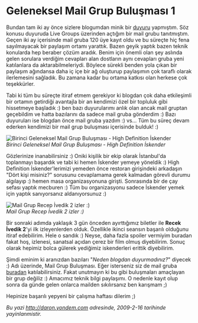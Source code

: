 # Geleneksel Mail Grup Buluşması 1 

Bundan tam iki ay önce sizlere blogumdan minik bir
[duyuru](http://daron.yondem.com/tr/post/2d73cf4a-a22e-429a-9e75-ed20b8044837)
yapmıştım. Söz konusu duyuruda Live Groups üzerinden açtığım bir mail
grubu tanıtmıştım. Geçen iki ay içerisinde mail gruba 120 üye kayıt oldu
ve bu süreçte hiç fena sayılmayacak bir paylaşım ortamı yarattık. Bazen
geyik yaptık bazen teknik konularda hep beraber çözüm aradık. Benim için
önemli olan şey aslında gelen sorulara verdiğim cevapları alan dostların
aynı cevapları gruba yeni katılanlara da aktarabilmeleriydi. Böylece
sürekli benden yola çıkan bir paylaşım ağındansa daha iç içe bir ağ
oluşturup paylaşımın çok taraflı olarak ilerlemesini sağladık. Bu zamana
kadar bu ortama katkısı olan herkese çok teşekkürler.

Tabi ki tüm bu süreçte itiraf etmem gerekiyor ki blogdan çok daha
etkileşimli bir ortamın getirdiği avantajla bir an kendimizi özel bir
topluluk gibi hissetmeye başladık :) ben bazı duyurularımı anlık olan
ancak mail gruptan geçebildim ve hatta bazılarını da sadece mail gruba
gönderdim :) Bazı duyuruları ise blogdan önce mail gruba yazdım :) vs...
Tüm bu süreç devam ederken kendimizi bir mail grup buluşması içerisinde
bulduk! :)

![Birinci Geleneksel Mail Grup Buluşması - High Definition
İskender](../media/Geleneksel_Mail_Grup_Bulusmasi_1/15022009_1.jpg)\
*Birinci Geleneksel Mail Grup Buluşması - High Definition İskender*

Gözlerinize inanabilirsiniz :) Oniki kişilik bir ekip olarak İstanbul'da
toplanmayı başardık ve tabi ki hemen İskender yemeye yöneldik :) High
Definition İskender'lerimizi yemeden önce restoran girişindeki arkadaşın
"Dört kişi misiniz?" sorusunu cevaplamama gerek kalmadan görevli durumu
algılayıp :) hemen masa organizasyonuna girişti. Sonrasında bir de çay
sefası yaptık mecburen :) Tüm bu organizasyonu sadece İskender yemek
için yaptık sanıyorsanız aldanıyorsunuz :)

![Mail Grup Recep İvedik 2 izler
:)](../media/Geleneksel_Mail_Grup_Bulusmasi_1/15022009_2.jpg)\
*Mail Grup Recep İvedik 2 izler :)*

Bir sonraki adımda yaklaşık 3 gün önceden ayırttığımız biletler ile
**Recek İvedik 2**'yi ilk izleyenlerden olduk. Özellikle ikinci seansın
başarılı olduğunu itiraf edebilirim. Hele o sandık :) Neyse, daha fazla
spoiler vermiyim buradan fakat hoş, izlenesi, sanatsal açıdan çerez bir
film olmuş diyebilirim. Sonuç olarak hepimiz bolca gülerek yediğimiz
iskenderleri erittik diyebilirim.

Şimdi eminim ki aranızdan bazıları "*Neden blogdan duyurmadınız?*"
diyecek :) Adı üzerinde, Mail Grup Buluşması. Eğer isterseniz siz de
mail gruba [buradan](http://daronyondem.groups.live.com)
katılabilirsiniz. Fakat unutmayın ki bu gibi buluşmaları amaçlayan bir
grup değiliz :) Amacımız teknik bilgi paylaşımı. O nedenle kayıt olup
sonra da günde gelen onlarca mailden sıkılırsanız ben karışmam ;)

Hepinize başarılı yepyeni bir çalışma haftası dilerim ;)


*Bu yazi http://daron.yondem.com adresinde, 2009-2-16 tarihinde yayinlanmistir.*